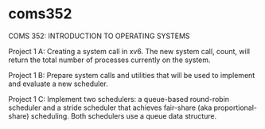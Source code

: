 # coms352
COMS 352: INTRODUCTION TO OPERATING SYSTEMS

Project 1 A: Creating a system call in xv6. The new system call, count, will return the total number of processes currently on the system.

Project 1 B: Prepare system calls and utilities that will be used to implement and evaluate a new scheduler.

Project 1 C: Implement two schedulers: a queue-based round-robin scheduler and a stride scheduler that achieves fair-share (aka proportional-share) scheduling. Both schedulers use a queue data structure.
